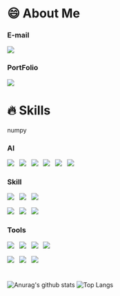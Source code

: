 
# 😄 About Me

### E-mail
<p>
  <a href="mailto:sangdal91@naver.com" target="_blank">
    <img src="https://img.shields.io/badge/sangdal91@naver.com-red?style=for-the-badge&logo=gmail&logoColor=white"/>
  </a>
</p>

### PortFolio
<p>
  <a href="https://sangdal.github.io/" target="_blank">
    <img src="https://img.shields.io/badge/PortFolio-6DB33F?style=for-the-badge&logo=&logoColor=black"/>
  </a>
</p>


# 🔥 Skills
numpy
### AI
<p>
  <img src="https://img.shields.io/badge/Pandas-1E90FF?style=flat&logo=pandas&logoColor=white"/>&nbsp;&nbsp;
    <img src="https://img.shields.io/badge/numpy-7FFFD4?style=flat&logo=numpy&logoColor=white"/>&nbsp;&nbsp;
  <img src="https://img.shields.io/badge/PyTorch-EE4C2C?style=flat&logo=pytorch&logoColor=white"/>&nbsp;&nbsp;
  <img src="https://img.shields.io/badge/Scikit Learn-F7931E?style=flat&logo=scikitlearn&logoColor=white"/>&nbsp;&nbsp;
  <img src="https://img.shields.io/badge/OpenCV-5C3EE8?style=flat&logo=opencv&logoColor=white"/>&nbsp;&nbsp;
  <img src="https://img.shields.io/badge/YOLO-00FFFF?style=flat&logo=yolo&logoColor=white"/>
</p>


### Skill
<p>
  <img src="https://img.shields.io/badge/HTML5-E34F26?style=flat&logo=html5&logoColor=white"/>&nbsp;&nbsp;
  <img src="https://img.shields.io/badge/CSS3-1572B6?style=flat&logo=css3&logoColor=white"/>&nbsp;&nbsp;
  <img src="https://img.shields.io/badge/JavaScript-gray?style=flat&logo=JavaScript&logoColor=F7DF1E"/>&nbsp;&nbsp;
</p>
<p>
  <img src="https://img.shields.io/badge/React-white?style=flat&logo=React&logoColor=61DAFB"/>&nbsp;&nbsp;
  <img src="https://img.shields.io/badge/Node.js-c2c5c5?style=flat&logo=Node.js&logoColor=339933"/>&nbsp;&nbsp;
  <img src="https://img.shields.io/badge/MySQL-f1d8d9?style=flat&logo=MySQL&logoColor=4479A1"/>&nbsp;&nbsp;
</p>

### Tools
<p>
    <img src="https://img.shields.io/badge/GitHub-gray?style=flat&logo=GitHub&logoColor=black"/>&nbsp;&nbsp;
  <img src="https://img.shields.io/badge/Git-blue?style=flat&logo=Git&logoColor=F05032"/>&nbsp;&nbsp;
    <img src="https://img.shields.io/badge/Slack-4A154B?style=flat&logo=Slack&logoColor=white"/>&nbsp;&nbsp;
  <img src="https://img.shields.io/badge/Discord-5865F2?style=flat&logo=Discord&logoColor=white"/>
</p>

<p>
  <img src="https://img.shields.io/badge/pyCharm-000000?style=flat&logo=pycharm&logoColor=white"/>&nbsp;&nbsp;
  <img src="https://img.shields.io/badge/jupyter-F37626?style=flat&logo=jupyter&logoColor=white"/>&nbsp;&nbsp;
  <img src="https://img.shields.io/badge/VScode-007ACC?style=flat&logo=visualstudiocode&logoColor=white"/>&nbsp;&nbsp;
</p>

#

![Anurag's github stats](https://github-readme-stats.vercel.app/api?username=SangDal&show_icons=true&theme=tokyonight)
![Top Langs](https://github-readme-stats.vercel.app/api/top-langs/?username=SangDal&layout=compact&theme=tokyonight)

